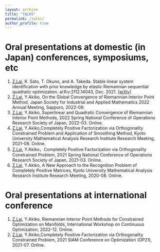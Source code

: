 ```yaml
---
layout: archive
title: "TALKS"
permalink: /talks/
author_profile: true
---
```


Oral presentations at domestic (in Japan) conferences, symposiums, etc
======

1. <ins>Z.Lai</ins>, K. Sato, T. Okuno, and A. Takeda. Stable linear system identification with prior knowledge by elastic Riemannian sequential quadratic optimization. arXiv:2112.14043, Dec. 2021. [[arXiv]](https://arxiv.org/abs/2112.14043)
2. <ins>Z.Lai</ins>, Y.Akiko, On the Global Convergence of Riemannian Interior Point Method, Japan Society for Industrial and Applied Mathematics 2022 Annual Meeting, Sapporo, 2022-09.
3. <ins>Z.Lai</ins>, Y.Akiko, Superlinear and Quadratic Convergence of Riemannian Interior Point Methods, 2022 Spring National Conference of Operations Research Society of Japan, 2022-03. Online.
4. <ins>Z.Lai</ins>, Y.Akiko,Completely Positive Factorization via Orthogonality Constrained Problem and Application of Smoothing Method, Kyoto University Mathematical Analysis Research Institute Research Meeting, 2021-08. Online.
5. <ins>Z.Lai</ins>, Y.Akiko，Completely Positive Factorization via Orthogonality Constrained Problem, 2021 Spring National Conference of Operations Research Society of Japan, 2021-03. Online.
6. <ins>Z.Lai</ins>, Y.Akiko, A New Approach to the Recognition Problem of Completely Positive Matrices, Kyoto University Mathematical Analysis Research Institute Research Meeting, 2020-08. Online.


Oral presentations at international conference
======
1. <ins>Z.Lai</ins>, Y.Akiko, Riemannian Interior Point Methods for Constrained Optimization on Manifolds, International Workshop on Continuous Optimization, 2022-12. Online.
2. <ins>Z.Lai</ins>, Y.Akiko,Completely Positive Factorization via Orthogonality Constrained Problem, 2021 SIAM Conference on Optimization (OP21), 2021-07. Online.








































